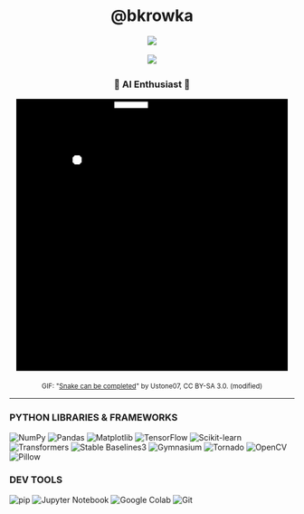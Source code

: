 <h1 align="center">@bkrowka</h1>
<!-- <p align="center">
  <b>Python Developer | AI Enthusiast</b>
</p> -->
<p align="center">
  <a href="https://skillicons.dev">
    <img src="https://skillicons.dev/icons?i=python,cpp,cs" />
  </a>
</p>
<p align="center">
  <img src="https://github-readme-stats.vercel.app/api?username=bkrowka&theme=noctis_minimus&show_icons=true" />
</p>

<div align="center">
    <h3>🤖 AI Enthusiast 🤖</h3>
    <img width="480px" src="./assets/Snake_can_be_completed.gif" alt="Zakończenie gry Snake"/>  
</div>
<p align="center">
  <small>
    GIF: "<a href="https://commons.wikimedia.org/wiki/File:Snake_can_be_completed.gif">Snake can be completed</a>" by Ustone07, CC BY-SA 3.0. (modified)
  </small>
</p>
<hr/>

### PYTHON LIBRARIES & FRAMEWORKS

![NumPy](https://img.shields.io/badge/NumPy-013243?style=for-the-badge&logo=numpy&logoColor=white)
![Pandas](https://img.shields.io/badge/Pandas-150458?style=for-the-badge&logo=pandas&logoColor=white)
![Matplotlib](https://img.shields.io/badge/Matplotlib-003366?style=for-the-badge&logo=matplotlib&logoColor=white)
![TensorFlow](https://img.shields.io/badge/TensorFlow-FF6F00?style=for-the-badge&logo=tensorflow&logoColor=white)
![Scikit-learn](https://img.shields.io/badge/scikit--learn-F7931E?style=for-the-badge&logo=scikit-learn&logoColor=white)
![Transformers](https://img.shields.io/badge/Transformers-FF6347?style=for-the-badge&logo=huggingface&logoColor=white)
![Stable Baselines3](https://img.shields.io/badge/Stable%20Baselines3-4682B4?style=for-the-badge&logo=pytorch&logoColor=white)
![Gymnasium](https://img.shields.io/badge/Gymnasium-41B5E8?style=for-the-badge&logo=openai&logoColor=white)
![Tornado](https://img.shields.io/badge/Tornado-4CAF50?style=for-the-badge&logoColor=white)
![OpenCV](https://img.shields.io/badge/OpenCV-5C3EE8?style=for-the-badge&logo=opencv&logoColor=white)
![Pillow](https://img.shields.io/badge/Pillow-408080?style=for-the-badge&logo=python&logoColor=white)

### DEV TOOLS

![pip](https://img.shields.io/badge/pip-3776AB?style=for-the-badge&logo=pypi&logoColor=white)
![Jupyter Notebook](https://img.shields.io/badge/Jupyter-F37626?style=for-the-badge&logo=jupyter&logoColor=white)
![Google Colab](https://img.shields.io/badge/Colab-F9AB00?style=for-the-badge&logo=googlecolab&logoColor=white)
![Git](https://img.shields.io/badge/Git-F05032?style=for-the-badge&logo=git&logoColor=white)
